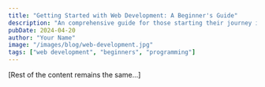 ```yaml
---
title: "Getting Started with Web Development: A Beginner's Guide"
description: "An comprehensive guide for those starting their journey in web development, covering the essential concepts and tools needed to begin building websites."
pubDate: 2024-04-20
author: "Your Name"
image: "/images/blog/web-development.jpg"
tags: ["web development", "beginners", "programming"]
---
```


[Rest of the content remains the same...]